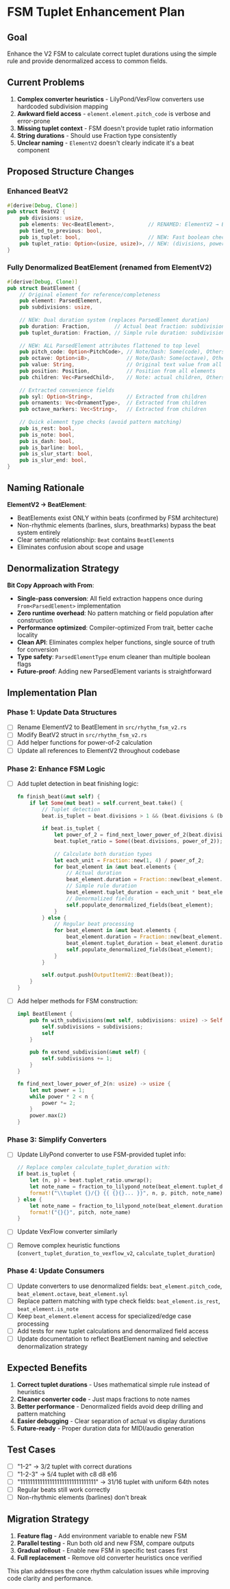 # FSM Tuplet Enhancement Plan

## Goal
Enhance the V2 FSM to calculate correct tuplet durations using the simple rule and provide denormalized access to common fields.

## Current Problems
1. **Complex converter heuristics** - LilyPond/VexFlow converters use hardcoded subdivision mapping
2. **Awkward field access** - `element.element.pitch_code` is verbose and error-prone  
3. **Missing tuplet context** - FSM doesn't provide tuplet ratio information
4. **String durations** - Should use Fraction type consistently
5. **Unclear naming** - `ElementV2` doesn't clearly indicate it's a beat component

## Proposed Structure Changes

### Enhanced BeatV2
```rust
#[derive(Debug, Clone)]
pub struct BeatV2 {
    pub divisions: usize,
    pub elements: Vec<BeatElement>,           // RENAMED: ElementV2 → BeatElement
    pub tied_to_previous: bool,
    pub is_tuplet: bool,                      // NEW: Fast boolean check  
    pub tuplet_ratio: Option<(usize, usize)>, // NEW: (divisions, power_of_2) for tuplets
}
```

### Fully Denormalized BeatElement (renamed from ElementV2)
```rust
#[derive(Debug, Clone)]
pub struct BeatElement {
    // Original element for reference/completeness
    pub element: ParsedElement,
    pub subdivisions: usize,
    
    // NEW: Dual duration system (replaces ParsedElement duration)
    pub duration: Fraction,        // Actual beat fraction: subdivisions/divisions  
    pub tuplet_duration: Fraction, // Simple rule duration: subdivisions * (1/4 ÷ power_of_2)
    
    // NEW: ALL ParsedElement attributes flattened to top level
    pub pitch_code: Option<PitchCode>, // Note/Dash: Some(code), Others: None
    pub octave: Option<i8>,            // Note/Dash: Some(octave), Others: None
    pub value: String,                 // Original text value from all elements
    pub position: Position,            // Position from all elements
    pub children: Vec<ParsedChild>,    // Note: actual children, Others: empty vec
    
    // Extracted convenience fields
    pub syl: Option<String>,           // Extracted from children
    pub ornaments: Vec<OrnamentType>,  // Extracted from children  
    pub octave_markers: Vec<String>,   // Extracted from children
    
    // Quick element type checks (avoid pattern matching)
    pub is_rest: bool,
    pub is_note: bool,
    pub is_dash: bool,
    pub is_barline: bool,
    pub is_slur_start: bool,
    pub is_slur_end: bool,
}
```

## Naming Rationale

**ElementV2 → BeatElement**: 
- BeatElements exist ONLY within beats (confirmed by FSM architecture)
- Non-rhythmic elements (barlines, slurs, breathmarks) bypass the beat system entirely  
- Clear semantic relationship: `Beat` contains `BeatElement`s
- Eliminates confusion about scope and usage

## Denormalization Strategy

**Bit Copy Approach with From<ParsedElement>**:
- **Single-pass conversion**: All field extraction happens once during `From<ParsedElement>` implementation
- **Zero runtime overhead**: No pattern matching or field population after construction
- **Performance optimized**: Compiler-optimized From trait, better cache locality
- **Clean API**: Eliminates complex helper functions, single source of truth for conversion
- **Type safety**: `ParsedElementType` enum cleaner than multiple boolean flags
- **Future-proof**: Adding new ParsedElement variants is straightforward

## Implementation Plan

### Phase 1: Update Data Structures
- [ ] Rename ElementV2 to BeatElement in `src/rhythm_fsm_v2.rs`
- [ ] Modify BeatV2 struct in `src/rhythm_fsm_v2.rs`
- [ ] Add helper functions for power-of-2 calculation
- [ ] Update all references to ElementV2 throughout codebase

### Phase 2: Enhance FSM Logic
- [ ] Add tuplet detection in beat finishing logic:
  ```rust
  fn finish_beat(&mut self) {
      if let Some(mut beat) = self.current_beat.take() {
          // Tuplet detection
          beat.is_tuplet = beat.divisions > 1 && (beat.divisions & (beat.divisions - 1)) != 0;
          
          if beat.is_tuplet {
              let power_of_2 = find_next_lower_power_of_2(beat.divisions);
              beat.tuplet_ratio = Some((beat.divisions, power_of_2));
              
              // Calculate both duration types
              let each_unit = Fraction::new(1, 4) / power_of_2;
              for beat_element in &mut beat.elements {
                  // Actual duration
                  beat_element.duration = Fraction::new(beat_element.subdivisions, beat.divisions);
                  // Simple rule duration  
                  beat_element.tuplet_duration = each_unit * beat_element.subdivisions;
                  // Denormalized fields
                  self.populate_denormalized_fields(beat_element);
              }
          } else {
              // Regular beat processing
              for beat_element in &mut beat.elements {
                  beat_element.duration = Fraction::new(beat_element.subdivisions, beat.divisions) * Fraction::new(1, 4);
                  beat_element.tuplet_duration = beat_element.duration; // Same for regular beats
                  self.populate_denormalized_fields(beat_element);
              }
          }
          
          self.output.push(OutputItemV2::Beat(beat));
      }
  }
  ```

- [ ] Add helper methods for FSM construction:
  ```rust
  impl BeatElement {
      pub fn with_subdivisions(mut self, subdivisions: usize) -> Self {
          self.subdivisions = subdivisions;
          self
      }
      
      pub fn extend_subdivision(&mut self) {
          self.subdivisions += 1;
      }
  }
  
  fn find_next_lower_power_of_2(n: usize) -> usize {
      let mut power = 1;
      while power * 2 < n {
          power *= 2;
      }
      power.max(2)
  }
  ```

### Phase 3: Simplify Converters
- [ ] Update LilyPond converter to use FSM-provided tuplet info:
  ```rust
  // Replace complex calculate_tuplet_duration with:
  if beat.is_tuplet {
      let (n, p) = beat.tuplet_ratio.unwrap();
      let note_name = fraction_to_lilypond_note(beat_element.tuplet_duration);
      format!("\\tuplet {}/{} {{ {}{}... }}", n, p, pitch, note_name)
  } else {
      let note_name = fraction_to_lilypond_note(beat_element.duration);
      format!("{}{}", pitch, note_name)
  }
  ```

- [ ] Update VexFlow converter similarly
- [ ] Remove complex heuristic functions (`convert_tuplet_duration_to_vexflow_v2`, `calculate_tuplet_duration`)

### Phase 4: Update Consumers
- [ ] Update converters to use denormalized fields: `beat_element.pitch_code`, `beat_element.octave`, `beat_element.syl`
- [ ] Replace pattern matching with type check fields: `beat_element.is_rest`, `beat_element.is_note`
- [ ] Keep `beat_element.element` access for specialized/edge case processing
- [ ] Add tests for new tuplet calculations and denormalized field access
- [ ] Update documentation to reflect BeatElement naming and selective denormalization strategy

## Expected Benefits

1. **Correct tuplet durations** - Uses mathematical simple rule instead of heuristics
2. **Cleaner converter code** - Just maps fractions to note names  
3. **Better performance** - Denormalized fields avoid deep drilling and pattern matching
4. **Easier debugging** - Clear separation of actual vs display durations
5. **Future-ready** - Proper duration data for MIDI/audio generation

## Test Cases

- [ ] "1-2" → 3/2 tuplet with correct durations
- [ ] "1-2-3" → 5/4 tuplet with c8 d8 e16 
- [ ] "1111111111111111111111111111111" → 31/16 tuplet with uniform 64th notes
- [ ] Regular beats still work correctly
- [ ] Non-rhythmic elements (barlines) don't break

## Migration Strategy

1. **Feature flag** - Add environment variable to enable new FSM
2. **Parallel testing** - Run both old and new FSM, compare outputs  
3. **Gradual rollout** - Enable new FSM in specific test cases first
4. **Full replacement** - Remove old converter heuristics once verified

This plan addresses the core rhythm calculation issues while improving code clarity and performance.